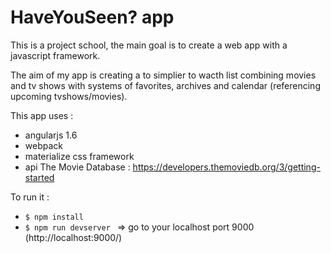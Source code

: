 # HaveYouSeen? app

This is a project school, the main goal is to create a web app with a javascript framework.

The aim of my app is creating a to simplier to wacth list combining movies and tv shows with systems of favorites, archives and calendar (referencing upcoming tvshows/movies).


This app uses :

* angularjs 1.6
* webpack
* materialize css framework
* api The Movie Database : https://developers.themoviedb.org/3/getting-started


To run it : 

* ```$ npm install ```
* ```$ npm run devserver ``` => go to your localhost port 9000 (http://localhost:9000/)

